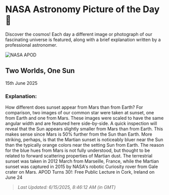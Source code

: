
  # NASA Astronomy Picture of the Day 🌌

  Discover the cosmos! Each day a different image or photograph of our fascinating universe is featured, along with a brief explanation written by a professional astronomer.

![NASA APOD](https://apod.nasa.gov/apod/image/2506/TwoWorldsOneSun_Bouic_2683.jpg)

## Two Worlds, One Sun

15th June 2025

### Explanation: 

How different does sunset appear from Mars than from Earth? For comparison, two images of our common star were taken at sunset, one from Earth and one from Mars. These images were scaled to have the same angular width and are featured here side-by-side. A quick inspection will reveal that the Sun appears slightly smaller from Mars than from Earth. This makes sense since Mars is 50% further from the Sun than Earth. More striking, perhaps, is that the Martian sunset is noticeably bluer near the Sun than the typically orange colors near the setting Sun from Earth. The reason for the blue hues from Mars is not fully understood, but thought to be related to forward scattering properties of Martian dust. The terrestrial sunset was taken in 2012 March from Marseille, France, while the Martian sunset was captured in 2015 by NASA's robotic Curiosity rover from Gale crater on Mars.   APOD Turns 30!: Free Public Lecture in Cork, Ireland on June 24

> _Last Updated: 6/15/2025, 8:46:12 AM (in GMT)_
